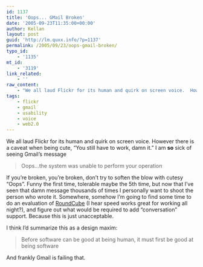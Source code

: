 ```yaml
---
id: 1137
title: 'Oops... GMail Broken'
date: '2005-09-23T11:35:00+00:00'
author: Kellan
layout: post
guid: 'http://lm.quxx.info/?p=1137'
permalink: /2005/09/23/oops-gmail-broken/
typo_id:
    - '1135'
mt_id:
    - '3119'
link_related:
    - ''
raw_content:
    - "We all laud Flickr for its human and quirk on screen voice.  However there is a caveat when being cute, \\\"You still have to work, damn it.\\\"  I am __so__ sick of seeing Gmail\\'s message\r\n\r\n> Oops...the system was unable to perform your operation\r\n\r\nIf you\\'re broken, you\\'re broken, don\\'t try to soften the blow with cutesy \\\"Oops\\\".  Funny the first time, tolerable maybe the 5th time, but now that I\\'ve seen that damn message thousands of times I personally want to shoot the person who wrote it.  Somewhere, somehow I\\'m going to find some time to do an evaluation of [RoundCube](http://www.roundcube.net/) (I hear speed works great for working all night?), and figure out what would be required to add \\\"conversation\\\" support.  Because this is just unacceptable.\r\n\r\nI think I\\'d summarize this as a design maxim:\r\n\r\n> Before software can be good at being human, it must first be good at being software\r\n\r\nAnd frankly Gmail is failing that."
tags:
    - flickr
    - gmail
    - usability
    - voice
    - web2.0
---
```


We all laud Flickr for its human and quirk on screen voice. However there is a caveat when being cute, “You still have to work, damn it.” I am **so** sick of seeing Gmail’s message

> Oops…the system was unable to perform your operation

If you’re broken, you’re broken, don’t try to soften the blow with cutesy “Oops”. Funny the first time, tolerable maybe the 5th time, but now that I’ve seen that damn message thousands of times I personally want to shoot the person who wrote it. Somewhere, somehow I’m going to find some time to do an evaluation of [RoundCube](http://www.roundcube.net/) (I hear speed works great for working all night?), and figure out what would be required to add “conversation” support. Because this is just unacceptable.

I think I’d summarize this as a design maxim:

> Before software can be good at being human, it must first be good at being software

And frankly Gmail is failing that.